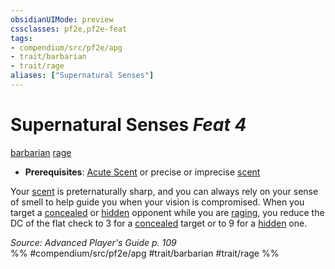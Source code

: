 ```yaml
---
obsidianUIMode: preview
cssclasses: pf2e,pf2e-feat
tags:
- compendium/src/pf2e/apg
- trait/barbarian
- trait/rage
aliases: ["Supernatural Senses"]
---
```

# Supernatural Senses  *Feat 4*  
[barbarian](rules/traits/barbarian.md "Barbarian Class Trait")  [rage](rules/traits/rage.md "Rage Combat Trait")  

- **Prerequisites**: [Acute Scent](compendium/feats/acute-scent.md) or precise or imprecise [scent](rules/abilities/scent.md)

Your [scent](rules/abilities/scent.md) is preternaturally sharp, and you can always rely on your sense of smell to help guide you when your vision is compromised. When you target a [concealed](rules/conditions.md#Concealed) or [hidden](rules/conditions.md#Hidden) opponent while you are [raging](rules/actions/rage.md), you reduce the DC of the flat check to 3 for a [concealed](rules/conditions.md#Concealed) target or to 9 for a [hidden](rules/conditions.md#Hidden) one.

*Source: Advanced Player's Guide p. 109*  
%% #compendium/src/pf2e/apg #trait/barbarian #trait/rage %%